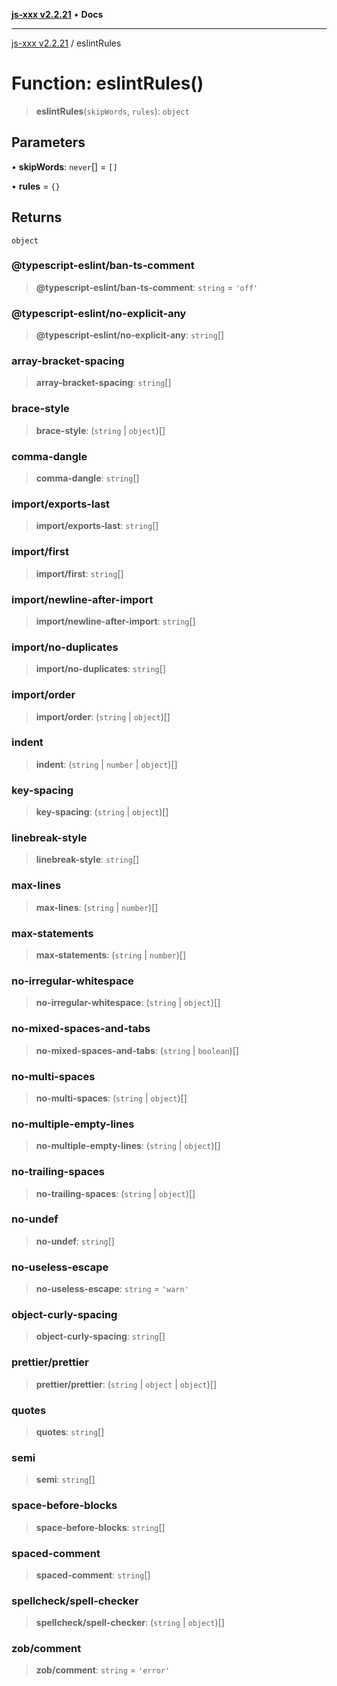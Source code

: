 [**js-xxx v2.2.21**](../README.md) • **Docs**

***

[js-xxx v2.2.21](../README.md) / eslintRules

# Function: eslintRules()

> **eslintRules**(`skipWords`, `rules`): `object`

## Parameters

• **skipWords**: `never`[] = `[]`

• **rules** = `{}`

## Returns

`object`

### @typescript-eslint/ban-ts-comment

> **@typescript-eslint/ban-ts-comment**: `string` = `'off'`

### @typescript-eslint/no-explicit-any

> **@typescript-eslint/no-explicit-any**: `string`[]

### array-bracket-spacing

> **array-bracket-spacing**: `string`[]

### brace-style

> **brace-style**: (`string` \| `object`)[]

### comma-dangle

> **comma-dangle**: `string`[]

### import/exports-last

> **import/exports-last**: `string`[]

### import/first

> **import/first**: `string`[]

### import/newline-after-import

> **import/newline-after-import**: `string`[]

### import/no-duplicates

> **import/no-duplicates**: `string`[]

### import/order

> **import/order**: (`string` \| `object`)[]

### indent

> **indent**: (`string` \| `number` \| `object`)[]

### key-spacing

> **key-spacing**: (`string` \| `object`)[]

### linebreak-style

> **linebreak-style**: `string`[]

### max-lines

> **max-lines**: (`string` \| `number`)[]

### max-statements

> **max-statements**: (`string` \| `number`)[]

### no-irregular-whitespace

> **no-irregular-whitespace**: (`string` \| `object`)[]

### no-mixed-spaces-and-tabs

> **no-mixed-spaces-and-tabs**: (`string` \| `boolean`)[]

### no-multi-spaces

> **no-multi-spaces**: (`string` \| `object`)[]

### no-multiple-empty-lines

> **no-multiple-empty-lines**: (`string` \| `object`)[]

### no-trailing-spaces

> **no-trailing-spaces**: (`string` \| `object`)[]

### no-undef

> **no-undef**: `string`[]

### no-useless-escape

> **no-useless-escape**: `string` = `'warn'`

### object-curly-spacing

> **object-curly-spacing**: `string`[]

### prettier/prettier

> **prettier/prettier**: (`string` \| `object` \| `object`)[]

### quotes

> **quotes**: `string`[]

### semi

> **semi**: `string`[]

### space-before-blocks

> **space-before-blocks**: `string`[]

### spaced-comment

> **spaced-comment**: `string`[]

### spellcheck/spell-checker

> **spellcheck/spell-checker**: (`string` \| `object`)[]

### zob/comment

> **zob/comment**: `string` = `'error'`
